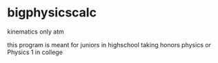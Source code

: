 # bigphysicscalc
kinematics only atm



this program is meant for juniors in highschool taking honors physics or Physics 1 in college

